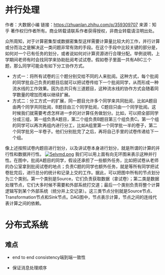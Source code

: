 # 并行处理
作者：大数据小编
链接：https://zhuanlan.zhihu.com/p/359309707
来源：知乎
著作权归作者所有。商业转载请联系作者获得授权，非商业转载请注明出处。

众所周知，对于计算密集型或数据密集型这样需要计算量比较大的工作，并行计算或分而治之是解决这一类问题非常有效的手段。在这个手段中比较关键的部分是，如何对一个已有任务的划分，或者说如何对计算资源进行合理分配。举例说明，上学期间老师有时会找同学来协助批阅考试试卷。假如卷子里面一共有ABC三个题，那么同学可能会有如下分工协作方式。
- 方式一：将所有试卷的三个题分别交给不同的人来批阅。这种方式，每个批阅的同学批自己负责的题目后就可以把试卷传给下一个批阅同学，从而形成一种流水线的工作效果。因为总共只有三道题目，这种流水线的协作方式会随着同学数量的增加而难以继续扩展。
- 方式二：分工方式一的扩展，同一题目允许多个同学来共同批阅，比如A题目由两个同学共同批阅，B题目由三个同学批阅，C题目只由一个同学批阅。这时候我们就需要考虑怎样进一步的对计算任务做划分。比如，可以把全部同学分成三组，第一组负责A题目，第二个组负责B题目第三个组负责C。第一个组的同学可以再次再组内进行分工，比如A组里第一个同学批一半的卷子，第二个同学批另一半卷子。他们分别批完了之后，再将自己手里的试卷传递给下一个组。

像上述按照试卷内题目进行划分，以及讲试卷本身进行划分，就是所谓的计算的并行性和数据并行性。
[![5elvmd.png](https://z3.ax1x.com/2021/10/12/5elvmd.png)](https://imgtu.com/i/5elvmd)
我们可以用上面有向无环图来表示这种并行性。在图中，批阅A题目的同学，假设还承担了一些额外任务，比如把试卷从老师的办公室拿到批阅试卷的地点；负责C题的同学也额外任务，就是等所有同学把试卷批完后，进行总分的统计和记录上交的工作。据此，可以把图中所有的节点划分为三个类别。第一个类别是Source，它们负责获取数据（拿试卷）；第二类是数据处理节点，它们大多时候不需要和外部系统打交道；最后一个类别负责将整个计算逻辑写到某个外部系统（统分并上交记录）。这三类节点分别就是Source节点、Transformation节点和Sink节点。DAG图中，节点表示计算，节点之间的连线代表计算之间的依赖。

# 分布式系统
## 难点
- end to end consistency端到端一致性

- 保证消息处理顺序